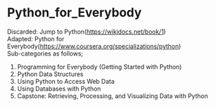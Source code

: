 # Python_for_Everybody
Discarded: Jump to Python(https://wikidocs.net/book/1)  
Adapted: Python for Everybody(https://www.coursera.org/specializations/python)  
Sub-categories as follows;
1. Programming for Everybody (Getting Started with Python)
2. Python Data Structures
3. Using Python to Access Web Data
4. Using Databases with Python
5. Capstone: Retrieving, Processing, and Visualizing Data with Python

